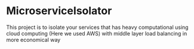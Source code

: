 # MicroserviceIsolator
This project is to isolate your services that has heavy computational using cloud computing (Here we used AWS) with middle layer load balancing in more economical way
